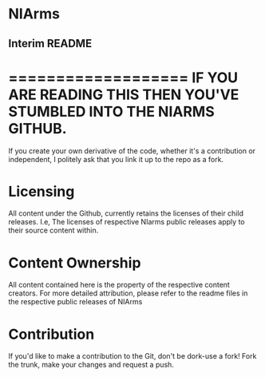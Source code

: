 # NIArms

Interim README
------------
===================
IF YOU ARE READING THIS THEN YOU'VE STUMBLED INTO THE NIARMS GITHUB.
===================


If you create your own derivative of the code, whether it's a contribution or independent, I politely ask that you link it up to the repo as a fork.

Licensing
==========
All content under the Github, currently retains the licenses of their child releases. I.e, The licenses of respective NIarms public releases apply to their source content within.

Content Ownership
==========
All content contained here is the property of the respective content creators. For more detailed attribution, please refer to the readme files in the respective public releases of NIArms

Contribution
==========
If you'd like to make a contribution to the Git, don't be dork-use a fork! Fork the trunk, make your changes and request a push.









